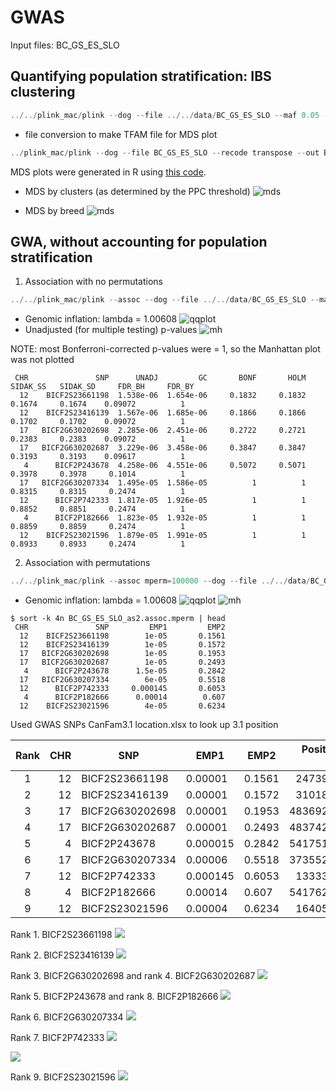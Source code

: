 # GWAS
Input files: BC_GS_ES_SLO

## Quantifying population stratification: IBS clustering
```javascript
../../plink_mac/plink --dog --file ../../data/BC_GS_ES_SLO --maf 0.05 --mind 0.05 --geno 0.05 --ci 0.95 --hwe 0.0001 --cluster --mds-plot 4 --cc --ppc 0.05 --out BC_GS_ES_SLOclust
```
*  file conversion to make TFAM file for MDS plot
```javascript
../plink_mac/plink --dog --file BC_GS_ES_SLO --recode transpose --out BC_GS_ES_SLO
```

MDS plots were generated in R using [this code](BC_GS_ES_SLO_mds.R).

* MDS by clusters (as determined by the PPC threshold)
![mds](BC_GS_ES_SLO_mds_cluster.jpeg)

* MDS by breed
![mds](BC_GS_ES_SLO_mds_breed.jpeg)

## GWA, without accounting for population stratification
1. Association with no permutations
```javascript
../../plink_mac/plink --assoc --dog --file ../../data/BC_GS_ES_SLO --maf 0.05 --mind 0.05 --geno 0.05 --ci 0.95 --hwe 0.0001 --adjust --out BC_GS_ES_SLO_as1
```
  * Genomic inflation: lambda = 1.00608
  ![qqplot](as1qqplot.jpeg)
  * Unadjusted (for multiple testing) p-values
  ![mh](as1_unadj.jpeg)
  
  NOTE: most Bonferroni-corrected p-values were = 1, so the Manhattan plot was not plotted
  
```
 CHR               SNP      UNADJ         GC       BONF       HOLM   SIDAK_SS   SIDAK_SD     FDR_BH     FDR_BY
  12    BICF2S23661198  1.538e-06  1.654e-06     0.1832     0.1832     0.1674     0.1674    0.09072          1 
  12    BICF2S23416139  1.567e-06  1.685e-06     0.1866     0.1866     0.1702     0.1702    0.09072          1 
  17   BICF2G630202698  2.285e-06  2.451e-06     0.2722     0.2721     0.2383     0.2383    0.09072          1 
  17   BICF2G630202687  3.229e-06  3.458e-06     0.3847     0.3847     0.3193     0.3193    0.09617          1 
   4      BICF2P243678  4.258e-06  4.551e-06     0.5072     0.5071     0.3978     0.3978     0.1014          1 
  17   BICF2G630207334  1.495e-05  1.586e-05          1          1     0.8315     0.8315     0.2474          1 
  12      BICF2P742333  1.817e-05  1.926e-05          1          1     0.8852     0.8851     0.2474          1 
   4      BICF2P182666  1.823e-05  1.932e-05          1          1     0.8859     0.8859     0.2474          1 
  12    BICF2S23021596  1.879e-05  1.991e-05          1          1     0.8933     0.8933     0.2474          1 
 ```

2. Association with permutations
```javascript
../../plink_mac/plink --assoc mperm=100000 --dog --file ../../data/BC_GS_ES_SLO --maf 0.05 --mind 0.05 --geno 0.05 --ci 0.95 --hwe 0.0001 --adjust --out BC_GS_ES_SLO_as2
```
* Genomic inflation: lambda = 1.00608
![qqplot](as2qqplot.jpeg)
![mh](as2mhEMP2.jpeg)
  
```
$ sort -k 4n BC_GS_ES_SLO_as2.assoc.mperm | head
 CHR               SNP         EMP1         EMP2
  12    BICF2S23661198        1e-05       0.1561 
  12    BICF2S23416139        1e-05       0.1572 
  17   BICF2G630202698        1e-05       0.1953 
  17   BICF2G630202687        1e-05       0.2493 
   4      BICF2P243678      1.5e-05       0.2842 
  17   BICF2G630207334        6e-05       0.5518 
  12      BICF2P742333     0.000145       0.6053 
   4      BICF2P182666      0.00014        0.607 
  12    BICF2S23021596        4e-05       0.6234 
```
Used GWAS SNPs CanFam3.1 location.xlsx to look up 3.1 position

| Rank | CHR | SNP | EMP1 | EMP2 | Position 3.1 | rs number | 
|:---:|---:|---|---|---|---:|---|
| 1 | 12 | BICF2S23661198 | 0.00001 | 0.1561 | 2473964 | [rs22185797](http://www.ensembl.org/Canis_familiaris/Variation/Explore?db=core;r=12:2473258-2474258;source=dbSNP;v=rs22185797;vdb=variation;vf=1314807) |
| 2 | 12 | BICF2S23416139 | 0.00001 | 0.1572 | 3101865 | [rs22186263](http://www.ensembl.org/Canis_familiaris/Variation/Explore?db=core;r=12:3101093-3102093;source=dbSNP;v=rs22186263;vdb=variation;vf=1315284) |
| 3 | 17 | BICF2G630202698 | 0.00001 | 0.1953 | 48369295 | [rs22596044](http://www.ensembl.org/Canis_familiaris/Variation/Explore?db=core;r=17:48369000-48370000;source=dbSNP;v=rs22596044;vdb=variation;vf=1664100) |
| 4 | 17 | BICF2G630202687 | 0.00001 | 0.2493 | 48374217 | [rs22596067](http://www.ensembl.org/Canis_familiaris/Variation/Explore?db=core;r=17:48373346-48374346;source=dbSNP;v=rs22596067;vdb=variation;vf=1664130) |
| 5 | 4 | BICF2P243678 | 0.000015 | 0.2842 | 54175193 | [rs24159394](http://www.ensembl.org/Canis_familiaris/Variation/Explore?db=core;r=4:54175139-54175339;source=dbSNP;v=rs24159394;vdb=variation;vf=2972206) |
| 6 | 17 | BICF2G630207334 | 0.00006 | 0.5518 | 37355221 | [rs22544206](http://www.ensembl.org/Canis_familiaris/Variation/Explore?db=core;r=17:37355000-37355500;source=dbSNP;v=rs22544206;vdb=variation;vf=1623209) |
| 7 | 12 | BICF2P742333 | 0.000145 | 0.6053 | 1333326 | [rs8925396](http://www.ensembl.org/Canis_familiaris/Variation/Explore?db=core;r=12:1333300-1333400;source=dbSNP;v=rs8925396;vdb=variation;vf=1079606) |
| 8 | 4 | BICF2P182666 | 0.00014 | 0.607 | 54176263 | [rs24159649](http://www.ensembl.org/Canis_familiaris/Variation/Explore?db=core;r=4:54176200-54176300;source=dbSNP;v=rs24159649;vdb=variation;vf=2972462) |
| 9 | 12 | BICF2S23021596 | 0.00004 | 0.6234 | 1640573 | [rs22257558](http://www.ensembl.org/Canis_familiaris/Variation/Explore?db=core;r=12:1640500-1640600;source=dbSNP;v=rs22257558;vdb=variation;vf=1381602) |

Rank 1. BICF2S23661198 
![](1.png)

Rank 2. BICF2S23416139
![](2.png)

Rank 3. BICF2G630202698 and rank 4. BICF2G630202687
![](3.png)

Rank 5. BICF2P243678 and rank 8. BICF2P182666
![](5and8.png)

Rank 6. BICF2G630207334
![](6.png)

Rank 7. BICF2P742333
![](7big.png)

![](7small.png)

Rank 9. BICF2S23021596
![](9.png)


